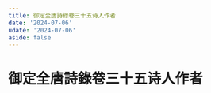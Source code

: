 ```yaml
---
title: 御定全唐詩錄卷三十五诗人作者
date: '2024-07-06'
udate: '2024-07-06'
aside: false
---
```

# 御定全唐詩錄卷三十五诗人作者

<AuthorPage :authorMap="authorMap" :chapternum="35" />

<script setup>
const chapter = '卷三十五';
import authorMap from '/data/qtsl/卷三十五/author.json'
</script>

